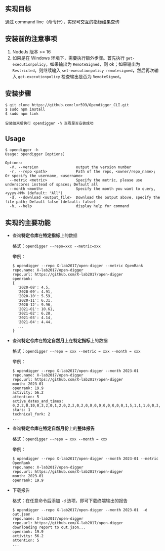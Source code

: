 ## 实现目标

通过 command line（命令行），实现可交互的指标结果查询

## 安装前的注意事项

1. NodeJs 版本 >= 16
2. 如果是在 Windows 环境下，需要执行额外步骤。首先执行 `get-executionpolicy`，如果输出为 `RemoteSigned`，则 ok；如果输出为 `Restricted`，则继续输入 `set-executionpolicy remotesigned`，然后再次输入 `get-executionpolicy` 检查输出是否为 `RemoteSigned`。

## 安装步骤

```shell
$ git clone https://github.com:lxr599/Opendigger_CLI.git
$ sudo npm install
$ sudo npm link

安装结束后执行 opendigger -h 查看是否安装成功
```

## Usage

```shell
$ opendigger -h
Usage: opendigger [options]

Options:
  -V, --version                 output the version number
  -r, --repo <path>             Path of the repo, <owner/repo_name>; Or specify the username, <username>
  --metric <metric>             Specify the metric, please use underscores instead of spaces; Default all
  --month <month>               Specify the month you want to query, <yyyy-MM> (default: "All")
  -d, --download <output_file>  Download the output above, specify the file path; Default false (default: false)
  -h, --help                    display help for command
```



## 实现的主要功能

- 查询**特定仓库**在**特定指标**上的数据

  格式：`opendigger --repo=xxx --metric=xxx`

  举例：

  ```shell
  $ opendigger --repo X-lab2017/open-digger --metric OpenRank
  repo.name: X-lab2017/open-digger
  repo.url: https://github.com/X-lab2017/open-digger
  openrank:
  {
    '2020-08': 4.5,
    '2020-09': 4.91,
    '2020-10': 5.59,
    '2020-11': 6.31,
    '2020-12': 9.96,
    '2021-01': 10.61,
    '2021-02': 6.28,
    '2021-03': 4.14,
    '2021-04': 4.44,
    ...
  }
  ```

- 查询**特定仓库**在**特定自然月**上在**特定指标**上的数据

  格式：`opendigger --repo = xxx --metric = xxx --month = xxx`

  举例：

  ```shell
  $ opendigger --repo X-lab2017/open-digger --month 2023-01
  repo.name: X-lab2017/open-digger
  repo.url: https://github.com/X-lab2017/open-digger
  month: 2023-01
  openrank: 19.9
  activity: 56.2
  attention: 5
  active_dates_and_times: 0,2,2,0,10,0,3,2,0,1,2,0,2,2,0,2,0,0,0,0,0,0,0,0,0,1,5,1,1,1,0,0,3,1,2,0,0,0,0,2,0,0,0,0,0,0,0,0,0,4,3,5,0,0,1,2,0,1,2,0,1,1,1,0,0,0,0,0,0,0,0,1,0,1,2,4,2,0,0,7,2,0,0,1,0,0,0,0,0,0,0,0,0,0,0,0,0,0,0,1,0,1,2,4,2,0,0,0,0,0,0,0,0,0,0,0,0,0,0,0,0,0,2,0,0,0,0,0,0,0,0,0,0,0,0,0,0,0,0,0,0,0,0,0,0,0,1,1,0,0,0,0,1,0,0,0,0,2,0,0,0,0,0,0,0,0,0,0
  stars: 1
  technical_fork: 2
  ...
  ```

- 查询**特定仓库**在**特定自然月份**上的**整体报告**

  格式：`opendigger --repo = xxx --month = xxx`

  举例：

  ```shell
  $ opendigger --repo X-lab2017/open-digger --month 2023-01 --metric OpenRank
  repo.name: X-lab2017/open-digger
  repo.url: https://github.com/X-lab2017/open-digger
  month: 2023-01
  openrank: 19.9
  ```

- 下载报告

  格式：在任意命令后添加 `-d` 选项，即可下载终端输出的报告

  ```shell
  $ opendigger --repo X-lab2017/open-digger --month 2023-01  -d out.json
  repo.name: X-lab2017/open-digger
  repo.url: https://github.com/X-lab2017/open-digger
  downloading report to out.json...
  openrank: 19.9
  activity: 56.2
  attention: 5
  ...
  ```

  
